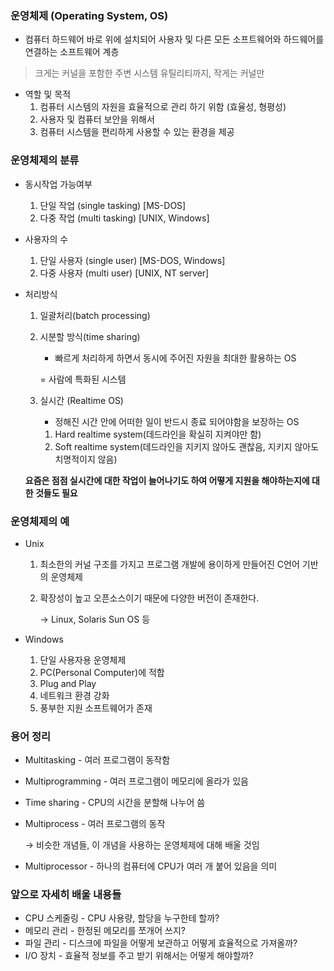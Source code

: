 ### 운영체제 (Operating System, OS)

 - 컴퓨터 하드웨어 바로 위에 설치되어 사용자 및 다른 모든 소프트웨어와 하드웨어를 연결하는 소프트웨어 계층

> 크게는 커널을 포함한 주변 시스템 유틸리티까지, 작게는 커널만
> 
- 역할 및 목적
    1. 컴퓨터 시스템의 자원을 효율적으로 관리 하기 위함 (효율성, 형평성)
    2. 사용자 및 컴퓨터 보안을 위해서
    3. 컴퓨터 시스템을 편리하게 사용할 수 있는 환경을 제공

### 운영체제의 분류

- 동시작업 가능여부
    1. 단일 작업 (single tasking) [MS-DOS]
    2. 다중 작업 (multi tasking) [UNIX, Windows]
- 사용자의 수
    1. 단일 사용자 (single user) [MS-DOS, Windows]
    2. 다중 사용자 (multi user) [UNIX, NT server]
- 처리방식
    1. 일괄처리(batch processing)
    2. 시분할 방식(time sharing)
        
        - 빠르게 처리하게 하면서 동시에 주어진 자원을 최대한 활용하는 OS
        
        = 사람에 특화된 시스템
        
    3. 실시간 (Realtime OS)
        
        - 정해진 시간 안에 어떠한 일이 반드시 종료 되어야함을 보장하는 OS
        
        1. Hard realtime system(데드라인을 확실히 지켜야만 함)
        2. Soft realtime system(데드라인을 지키지 않아도 괜찮음, 지키지 않아도 치명적이지 않음)
    
    **요즘은 점점 실시간에 대한 작업이 늘어나기도 하여 어떻게 지원을 해야하는지에 대한 것들도 필요**
    

### 운영체제의 예

- Unix
    1. 최소한의 커널 구조를 가지고 프로그램 개발에 용이하게 만들어진 C언어 기반의 운영체제
    2. 확장성이 높고 오픈소스이기 때문에 다양한 버전이 존재한다.
        
        → Linux, Solaris Sun OS 등
        
- Windows
    1. 단일 사용자용 운영체제 
    2. PC(Personal Computer)에 적합
    3. Plug and Play
    4. 네트워크 환경 강화
    5. 풍부한 지원 소프트웨어가 존재

### 용어 정리

- Multitasking - 여러 프로그램이 동작함
- Multiprogramming - 여러 프로그램이 메모리에 올라가 있음
- Time sharing - CPU의 시간을 분할해 나누어 씀
- Multiprocess - 여러 프로그램의 동작
    
    → 비슷한 개념들, 이 개념을 사용하는 운영체제에 대해 배울 것임
    
- Multiprocessor - 하나의 컴퓨터에 CPU가 여러 개 붙어 있음을 의미

### 앞으로 자세히 배울 내용들

- CPU 스케줄링 - CPU 사용량, 할당을 누구한테 할까?
- 메모리 관리 - 한정된 메모리를 쪼개어 쓰지?
- 파일 관리 - 디스크에 파일을 어떻게 보관하고 어떻게 효율적으로 가져올까?
- I/O 장치 - 효율적 정보를 주고 받기 위해서는 어떻게 해야할까?
